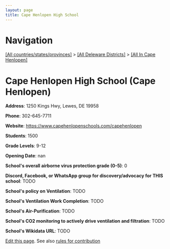 ```yaml
---
layout: page
title: Cape Henlopen High School
---
```

# Navigation

[[All countries/states/provinces]](../../..) > [[All Deleware Districts]](../..) > [[All In Cape Henlopen]](..)

# Cape Henlopen High School (Cape Henlopen)

**Address**: 1250 Kings Hwy, Lewes, DE 19958

**Phone**: 302-645-7711

**Website**: <https://www.capehenlopenschools.com/capehenlopen>

**Students**: 1500

**Grade Levels**: 9-12

**Opening Date**: nan

**School's overall airborne virus protection grade (0-5)**: 0

**Discord, Facebook, or WhatsApp group for discovery/advocacy for THIS school**: TODO

**School's policy on Ventilation**: TODO

**School's Ventilation Work Completion**: TODO

**School's Air-Purification**: TODO

**School's CO2 monitoring to actively drive ventilation and filtration**: TODO

**School's Wikidata URL**: TODO


[Edit this page](https://github.com/ventilate-schools/DE/edit/main/./Cape_Henlopen/Cape_Henlopen_High_School.md). See also [rules for contribution](../../../contribution-rules/)